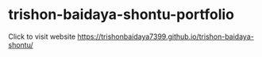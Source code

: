 # trishon-baidaya-shontu-portfolio
 Click to visit website
https://trishonbaidaya7399.github.io/trishon-baidaya-shontu/
